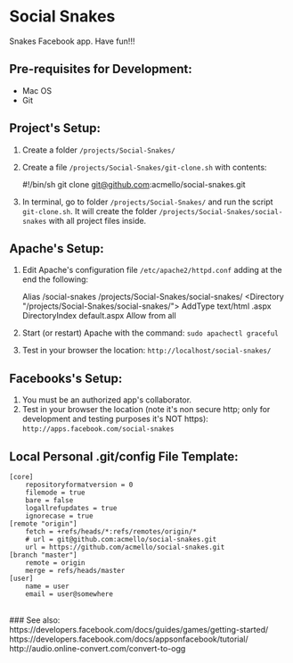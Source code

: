 Social Snakes
=============
Snakes Facebook app. Have fun!!!


Pre-requisites for Development:
-------------------------------
- Mac OS<br>
- Git<br>

Project's Setup:
----------------
1) Create a folder `/projects/Social-Snakes/`<br>
2) Create a file `/projects/Social-Snakes/git-clone.sh` with contents:

    #!/bin/sh
    git clone git@github.com:acmello/social-snakes.git

3) In terminal, go to folder `/projects/Social-Snakes/` and run the script `git-clone.sh`. It will create the folder `/projects/Social-Snakes/social-snakes` with all project files inside.<br>

Apache's Setup:
---------------
1) Edit Apache's configuration file `/etc/apache2/httpd.conf` adding at the end the following:<br>

    Alias /social-snakes /projects/Social-Snakes/social-snakes/
    <Directory "/projects/Social-Snakes/social-snakes/">
        <IfModule mime_module>
            AddType text/html .aspx
        </IfModule><br>
        DirectoryIndex default.aspx
        Allow from all
    </Directory>

2) Start (or restart) Apache with the command: `sudo apachectl graceful`<br>
3) Test in your browser the location: `http://localhost/social-snakes/`<br>

Facebooks's Setup:
------------------
1) You must be an authorized app's collaborator.<br>
2) Test in your browser the location (note it's non secure http; only for development and testing purposes it's NOT https): `http://apps.facebook.com/social-snakes`<br>

Local Personal .git/config File Template:
-----------------------------------------
    
    [core]
        repositoryformatversion = 0
        filemode = true
        bare = false
        logallrefupdates = true
        ignorecase = true
    [remote "origin"]
        fetch = +refs/heads/*:refs/remotes/origin/*
        # url = git@github.com:acmello/social-snakes.git
        url = https://github.com/acmello/social-snakes.git
    [branch "master"]
        remote = origin
        merge = refs/heads/master
    [user]
        name = user
        email = user@somewhere

<br>
### See also:<br>
https://developers.facebook.com/docs/guides/games/getting-started/<br>
https://developers.facebook.com/docs/appsonfacebook/tutorial/<br>
http://audio.online-convert.com/convert-to-ogg<br>

